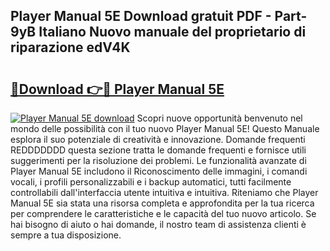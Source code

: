 ## Player Manual 5E Download gratuit PDF - Part-9yB Italiano Nuovo manuale del proprietario di riparazione edV4K

# <h2><a href="http://dfgrd19.blite.top/?on=Player+Manual+5E">🔗Download 👉🔴 Player Manual 5E</a></h2>

[![Player Manual 5E download](https://i.imgur.com/lujVjoI.png)](http://dfgrd19.blite.top/?on=Player+Manual+5E)
Scopri nuove opportunità benvenuto nel mondo delle possibilità con il tuo nuovo Player Manual 5E! Questo Manuale esplora il suo potenziale di creatività e innovazione. Domande frequenti REDDDDDDD questa sezione tratta le domande frequenti e fornisce utili suggerimenti per la risoluzione dei problemi. Le funzionalità avanzate di Player Manual 5E includono il Riconoscimento delle immagini, i comandi vocali, i profili personalizzabili e i backup automatici, tutti facilmente controllabili dall'interfaccia utente intuitiva e intuitiva. Riteniamo che Player Manual 5E sia stata una risorsa completa e approfondita per la tua ricerca per comprendere le caratteristiche e le capacità del tuo nuovo articolo. Se hai bisogno di aiuto o hai domande, il nostro team di assistenza clienti è sempre a tua disposizione.

